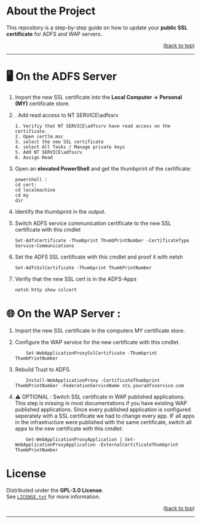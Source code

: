 <!-- ABOUT THE PROJECT -->
# About the Project

This repository is a step-by-step guide on how to update your **public SSL certificate** for ADFS and WAP servers.

<p align="right">(<a href="#readme-top">back to top</a>)</p>

---



# 🖥️ On the ADFS Server

1. Import the new SSL certificate into the **Local Computer → Personal (MY)** certificate store.
2. . Add read access to NT SERVICE\adfssrv
    ```
    1. Verifiy that NT SERVICE\adfssrv have read access on the certificate. 
	2. Open certlm.msc
	3. select the new SSL certificate
	4. select All Tasks / Manage private keys
	5. Add NT SERVICE\adfssrv
    6. Assign Read
    ```   


3. Open an **elevated PowerShell** and get the thumbprint of the certificate:
   ```
   powershell : 
   cd cert:
   cd localmachine
   cd my
   dir
   ```
4. Identify the thumbprint in the output.

5. Switch ADFS service communication certificate to the new SSL certificate with this cmdlet
   ```
   Set-AdfsCertificate -Thumbprint ThumbPrintNumber -CertificateType Service-Communications
   ```
6. Set the ADFS SSL certificate with this cmdlet and proof it with netsh
    ```
    Set-AdfsSslCertificate -Thumbprint ThumbPrintNumber 
    ```
7. Verifiy that the new SSL cert is in the ADFS-Apps
    ```
    netsh http show sslcert
    ```
 
	
# 🌐 On the WAP Server :

1. Import the new SSL certificate in the computers MY certificate store.

2. Configure the WAP service for the new certificate with this cmdlet. 
    ```
		Set-WebApplicationProxySslCertificate -Thumbprint ThumbPrintNumber
	```
3. Rebuild Trust to ADFS.
    ```
		Install-WebApplicationProxy -CertificateThumbprint ThumbPrintNumber -FederationServiceName sts.youradfsservice.com
	```
4. ⚠️ OPTIONAL : Switch SSL certificate in WAP published applications.
   This step is missing in most documentations if you have existing WAP published applications.
   Since every published application is configured seperately with a SSL certificate we had to change every app.
   IF all apps in the infrastructure were published with the same certificate, switch all apps to the new certificate with this
   cmdlet: 
    ```
		Get-WebApplicationProxyApplication | Set-WebApplicationProxyApplication -ExternalCertificateThumbprint ThumbPrintNumber
	```
	

<!-- LICENSE -->
# License

Distributed under the **GPL-3.0 License**.  
See [`LICENSE.txt`](./LICENSE.txt) for more information.

<p align="right">(<a href="#readme-top">back to top</a>)</p>

---





